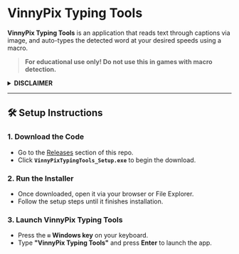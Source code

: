 # VinnyPix Typing Tools

**VinnyPix Typing Tools** is an application that reads text through captions via image, and auto-types the detected word at your desired speeds using a macro.

>  **For educational use only! Do not use this in games with macro detection.**

<details>
  <summary><strong>DISCLAIMER</strong></summary>

- **DO NOT USE THIS SCRIPT IN GAMES WITH MACRO DETECTION** (e.g. *Spelling Bee* by Bean's Can).
- This software is provided **"as is"**, without warranty of any kind.
- By using this script, **you accept full responsibility** for any consequences.
- This project was tested in *Scary Spelling*, which currently has no macro detection.

</details>

---

## 🛠 Setup Instructions

### 1. Download the Code
- Go to the [Releases](../../releases) section of this repo.
- Click **`VinnyPixTypingTools_Setup.exe`** to begin the download.

### 2. Run the Installer
- Once downloaded, open it via your browser or File Explorer.
- Follow the setup steps until it finishes installation.

### 3. Launch VinnyPix Typing Tools
- Press the `⊞` **Windows key** on your keyboard.
- Type **"VinnyPix Typing Tools"** and press **Enter** to launch the app.
